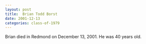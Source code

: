```yaml
---
layout: post
title:  Brian Todd Borst
date: 2001-12-13
categories: class-of-1979
---
```

Brian died in Redmond on December 13, 2001. He was 40 years old.
